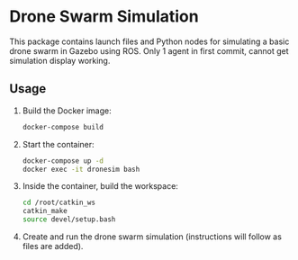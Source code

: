 # Drone Swarm Simulation

This package contains launch files and Python nodes for simulating a basic drone swarm in Gazebo using ROS.
Only 1 agent in first commit, cannot get simulation display working.

## Usage

1. Build the Docker image:
   ```bash
   docker-compose build
   ```
2. Start the container:
   ```bash
   docker-compose up -d
   docker exec -it dronesim bash
   ```
3. Inside the container, build the workspace:
   ```bash
   cd /root/catkin_ws
   catkin_make
   source devel/setup.bash
   ```
4. Create and run the drone swarm simulation (instructions will follow as files are added).
